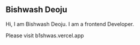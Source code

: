 ## Bishwash Deoju

Hi, I am Bishwash Deoju. I am a frontend Developer.

Please visit b1shwas.vercel.app
